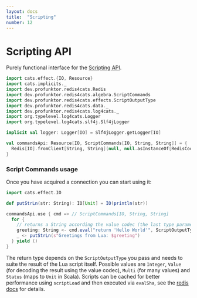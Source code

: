 ```yaml
---
layout: docs
title:  "Scripting"
number: 12
---
```


# Scripting API

Purely functional interface for the [Scripting API](https://redis.io/commands#scripting).

```scala mdoc:invisible
import cats.effect.{IO, Resource}
import cats.implicits._
import dev.profunktor.redis4cats.Redis
import dev.profunktor.redis4cats.algebra.ScriptCommands
import dev.profunktor.redis4cats.effects.ScriptOutputType
import dev.profunktor.redis4cats.data._
import dev.profunktor.redis4cats.log4cats._
import org.typelevel.log4cats.Logger
import org.typelevel.log4cats.slf4j.Slf4jLogger

implicit val logger: Logger[IO] = Slf4jLogger.getLogger[IO]

val commandsApi: Resource[IO, ScriptCommands[IO, String, String]] = {
  Redis[IO].fromClient[String, String](null, null.asInstanceOf[RedisCodec[String, String]]).widen[ScriptCommands[IO, String, String]]
}
```

### Script Commands usage

Once you have acquired a connection you can start using it:

```scala mdoc:silent
import cats.effect.IO

def putStrLn(str: String): IO[Unit] = IO(println(str))

commandsApi.use { cmd => // ScriptCommands[IO, String, String]
  for {
    // returns a String according the value codec (the last type parameter of ScriptCommands)
    greeting: String <- cmd.eval("return 'Hello World'", ScriptOutputType.Value)
    _ <- putStrLn(s"Greetings from Lua: $greeting")
  } yield ()
}
```

The return type depends on the `ScriptOutputType` you pass and needs to suite the result of the Lua script itself. Possible values are `Integer`, `Value` (for decoding the result using the value codec), `Multi` (for many values) and `Status` (maps to `Unit` in Scala). Scripts can be cached for better performance using `scriptLoad` and then executed via `evalSha`, see the [redis docs]((https://redis.io/commands#scripting)) for details.
